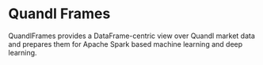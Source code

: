 # Quandl Frames

QuandlFrames provides a DataFrame-centric view over Quandl market data and prepares them for Apache Spark based machine learning and deep learning.
